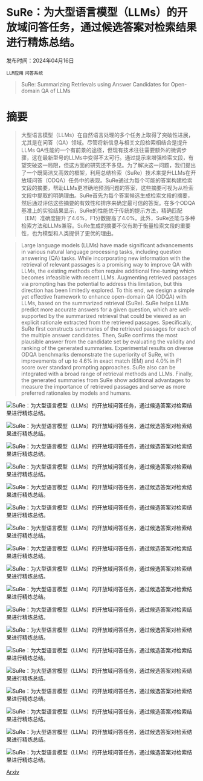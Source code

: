 # SuRe：为大型语言模型（LLMs）的开放域问答任务，通过候选答案对检索结果进行精炼总结。

发布时间：2024年04月16日

`LLM应用` `问答系统`

> SuRe: Summarizing Retrievals using Answer Candidates for Open-domain QA of LLMs

# 摘要

> 大型语言模型（LLMs）在自然语言处理的多个任务上取得了突破性进展，尤其是在问答（QA）领域。尽管将新信息与相关文段检索相结合是提升LLMs QA性能的一个有前景的途径，但现有技术往往需要额外的微调步骤，这在最新型号的LLMs中变得不太可行。通过提示来增强检索文段，有望突破这一局限，但这方面的研究还不多见。为了解决这一问题，我们提出了一个既简洁又高效的框架，利用总结检索（SuRe）技术来提升LLMs在开放域问答（ODQA）任务中的表现。SuRe通过为每个可能的答案构建检索文段的摘要，帮助LLMs更准确地预测问题的答案，这些摘要可视为从检索文段中提取的明确理由。SuRe首先为每个答案候选生成检索文段的摘要，然后通过评估这些摘要的有效性和排序来确定最可信的答案。在多个ODQA基准上的实验结果显示，SuRe的性能优于传统的提示方法，精确匹配（EM）准确度提升了4.6%，F1分数提高了4.0%。此外，SuRe还能与多种检索方法和LLMs兼容。SuRe生成的摘要不仅有助于衡量检索文段的重要性，也为模型和人类提供了更优的理由。

> Large language models (LLMs) have made significant advancements in various natural language processing tasks, including question answering (QA) tasks. While incorporating new information with the retrieval of relevant passages is a promising way to improve QA with LLMs, the existing methods often require additional fine-tuning which becomes infeasible with recent LLMs. Augmenting retrieved passages via prompting has the potential to address this limitation, but this direction has been limitedly explored. To this end, we design a simple yet effective framework to enhance open-domain QA (ODQA) with LLMs, based on the summarized retrieval (SuRe). SuRe helps LLMs predict more accurate answers for a given question, which are well-supported by the summarized retrieval that could be viewed as an explicit rationale extracted from the retrieved passages. Specifically, SuRe first constructs summaries of the retrieved passages for each of the multiple answer candidates. Then, SuRe confirms the most plausible answer from the candidate set by evaluating the validity and ranking of the generated summaries. Experimental results on diverse ODQA benchmarks demonstrate the superiority of SuRe, with improvements of up to 4.6% in exact match (EM) and 4.0% in F1 score over standard prompting approaches. SuRe also can be integrated with a broad range of retrieval methods and LLMs. Finally, the generated summaries from SuRe show additional advantages to measure the importance of retrieved passages and serve as more preferred rationales by models and humans.

![SuRe：为大型语言模型（LLMs）的开放域问答任务，通过候选答案对检索结果进行精炼总结。](../../../paper_images/2404.13081/x1.png)

![SuRe：为大型语言模型（LLMs）的开放域问答任务，通过候选答案对检索结果进行精炼总结。](../../../paper_images/2404.13081/x2.png)

![SuRe：为大型语言模型（LLMs）的开放域问答任务，通过候选答案对检索结果进行精炼总结。](../../../paper_images/2404.13081/x3.png)

![SuRe：为大型语言模型（LLMs）的开放域问答任务，通过候选答案对检索结果进行精炼总结。](../../../paper_images/2404.13081/x4.png)

![SuRe：为大型语言模型（LLMs）的开放域问答任务，通过候选答案对检索结果进行精炼总结。](../../../paper_images/2404.13081/x5.png)

![SuRe：为大型语言模型（LLMs）的开放域问答任务，通过候选答案对检索结果进行精炼总结。](../../../paper_images/2404.13081/x6.png)

![SuRe：为大型语言模型（LLMs）的开放域问答任务，通过候选答案对检索结果进行精炼总结。](../../../paper_images/2404.13081/x7.png)

![SuRe：为大型语言模型（LLMs）的开放域问答任务，通过候选答案对检索结果进行精炼总结。](../../../paper_images/2404.13081/x8.png)

![SuRe：为大型语言模型（LLMs）的开放域问答任务，通过候选答案对检索结果进行精炼总结。](../../../paper_images/2404.13081/x9.png)

![SuRe：为大型语言模型（LLMs）的开放域问答任务，通过候选答案对检索结果进行精炼总结。](../../../paper_images/2404.13081/x10.png)

![SuRe：为大型语言模型（LLMs）的开放域问答任务，通过候选答案对检索结果进行精炼总结。](../../../paper_images/2404.13081/x11.png)

![SuRe：为大型语言模型（LLMs）的开放域问答任务，通过候选答案对检索结果进行精炼总结。](../../../paper_images/2404.13081/x12.png)

![SuRe：为大型语言模型（LLMs）的开放域问答任务，通过候选答案对检索结果进行精炼总结。](../../../paper_images/2404.13081/x13.png)

![SuRe：为大型语言模型（LLMs）的开放域问答任务，通过候选答案对检索结果进行精炼总结。](../../../paper_images/2404.13081/x14.png)

![SuRe：为大型语言模型（LLMs）的开放域问答任务，通过候选答案对检索结果进行精炼总结。](../../../paper_images/2404.13081/x15.png)

![SuRe：为大型语言模型（LLMs）的开放域问答任务，通过候选答案对检索结果进行精炼总结。](../../../paper_images/2404.13081/x16.png)

![SuRe：为大型语言模型（LLMs）的开放域问答任务，通过候选答案对检索结果进行精炼总结。](../../../paper_images/2404.13081/x17.png)

![SuRe：为大型语言模型（LLMs）的开放域问答任务，通过候选答案对检索结果进行精炼总结。](../../../paper_images/2404.13081/x18.png)

[Arxiv](https://arxiv.org/abs/2404.13081)
